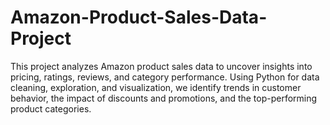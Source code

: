 # Amazon-Product-Sales-Data-Project
This project analyzes Amazon product sales data to uncover insights into pricing, ratings, reviews, and category performance. Using Python for data cleaning, exploration, and visualization, we identify trends in customer behavior, the impact of discounts and promotions, and the top-performing product categories.
